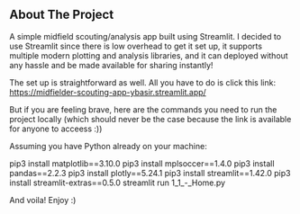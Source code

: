 ## About The Project

A simple midfield scouting/analysis app built using Streamlit. I decided to use Streamlit since there is low overhead to get it set up, it supports multiple modern plotting and analysis libraries, and it can deployed without any hassle and be made available for sharing instantly!

The set up is straightforward as well. All you have to do is click this link: https://midfielder-scouting-app-ybasir.streamlit.app/

But if you are feeling brave, here are the commands you need to run the project locally (which should never be the case because the link is available for anyone to acceess :))

Assuming you have Python already on your machine:

pip3 install matplotlib==3.10.0
pip3 install mplsoccer==1.4.0
pip3 install pandas==2.2.3
pip3 install plotly==5.24.1
pip3 install streamlit==1.42.0
pip3 install streamlit-extras==0.5.0
streamlit run 1_1_-_Home.py

And voila! Enjoy :)